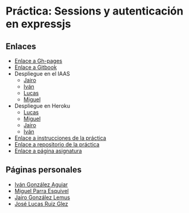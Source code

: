 # Práctica: Sessions y autenticación en expressjs



## Enlaces


* [Enlace a Gh-pages](https://ull-esit-dsi-1617.github.io/estudiar-cookies-y-sessions-en-expressjs-jairo-miguel-lucas-ivan/)
* [Enlace a Gitbook](https://alu0100785265.gitbooks.io/tutorial-dsi/content/)
* Despliegue en el IAAS
    * [Jairo](http://10.6.129.250:8089/)
    * [Iván](http://10.6.128.175:8080/)
    * [Lucas](http://10.6.129.243:8086/)
    * [Miguel](http://10.6.129.246:8083/)
* Despliegue en Heroku
    * [Lucas](https://dsi-pract5.herokuapp.com/)
    * [Miguel](https://sleepy-anchorage-55913.herokuapp.com/)
    * [Jairo](https://afternoon-basin-63831.herokuapp.com/)
    * [Iván](https://sessions-autenticacion.herokuapp.com/)
* [Enlace a instrucciones de la práctica](https://casianorodriguezleon.gitbooks.io/ull-esit-1617/content/practicas/practicalearningcookies.html)
* [Enlace a repositorio de la práctica](https://github.com/ULL-ESIT-DSI-1617/sessions-y-autenticacion-en-expressjs-lucas-ivan-miguel-jairo)
* [Enlace a página asignatura](https://campusvirtual.ull.es/1617/course/view.php?id=1136)



## Páginas personales

* [Iván González Aguiar](https://ivan-ga.github.io/)
* [Miguel Parra Esquivel](https://alu0100200393.github.io/)
* [Jairo González Lemus](https://alu0100813272.github.io/)
* [José Lucas Ruiz Glez](https://alu0100785265.github.io/)
